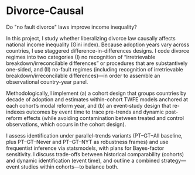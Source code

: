 # Divorce-Causal
Do "no fault divorce" laws improve income inequality?

In this project, I study whether liberalizing divorce law causally affects national income inequality (Gini index). Because adoption years vary across countries, I use staggered difference-in-differences designs. I code divorce regimes into two categories
(I) no recognition of “irretrievable breakdown/irreconcilable differences” or procedures that are substantively one-sided, and 
(II) no-fault regimes (including recognition of irretrievable breakdown/irreconcilable differences)—in order to assemble an observational country-year panel.

Methodologically, I implement (a) a cohort design that groups countries by decade of adoption and estimates within-cohort TWFE models anchored at each cohort’s modal reform year, and (b) an event-study design that re-indexes outcomes by event time to trace pre-trends and dynamic post-reform effects (while avoiding contamination between treated and control observations, which occurs in the cohort design). 

I assess identification under parallel-trends variants (PT–GT–All baseline, plus PT–GT–Never and PT–GT–NYT as robustness frames) and use frequentist inference via statsmodels, with plans for Bayes-factor sensitivity. I discuss trade-offs between historical comparability (cohorts) and dynamic identification (event time), and outline a combined strategy—event studies within cohorts—to balance both.
